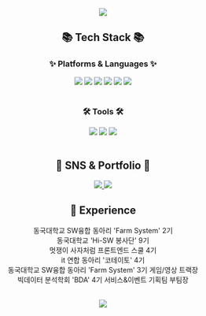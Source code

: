 <div align=center>
	<img src="https://capsule-render.vercel.app/api?type=waving&color=auto&height=200&section=header&text=Yujin%20Github!&fontSize=90" />	
</div>
<div align=center>
	<h2>📚 Tech Stack 📚</h2>
	<h3>✨ Platforms & Languages ✨</h3>
</div>
<div align="center">
	<img src="https://img.shields.io/badge/Java-007396?style=flat&logo=Conda-Forge&logoColor=white" />
	<img src="https://img.shields.io/badge/HTML5-E34F26?style=flat&logo=HTML5&logoColor=white" />
	<img src="https://img.shields.io/badge/CSS3-1572B6?style=flat&logo=CSS3&logoColor=white" />
	<img src="https://img.shields.io/badge/JavaScript-F7DF1E?style=flat&logo=JavaScript&logoColor=white" />
  <img src="https://img.shields.io/badge/React-61DAFB?style=flat&logo=React&logoColor=white" />
  <img src="https://img.shields.io/badge/Flutter-02569B?style=flat&logo=flutter&logoColor=white" />
</div>
<br>
<div align=center>
	<h3>🛠 Tools 🛠</h3>
</div>
<div align=center>
	<img src="https://img.shields.io/badge/Eclipse%20IDE-2C2255?style=flat&logo=EclipseIDE&logoColor=white" />
	<img src="https://img.shields.io/badge/Visual%20Studio%20Code-007ACC?style=flat&logo=VisualStudioCode&logoColor=white" />
	<img src="https://img.shields.io/badge/GitHub-181717?style=flat&logo=GitHub&logoColor=white" />
</div>
<br>
<div align=center>
	<h2>🎨 SNS & Portfolio 🎨</h2>
</div>
<div align=center>
	<a href="https://velog.io/@jenny7732">
		<img src="https://img.shields.io/badge/Blog-FF9800?style=flat&logo=Blogger&logoColor=white" />
	</a>
	<a href="mailto:jenny7732@naver.com">
		<img src="https://img.shields.io/badge/Mail-30B980?style=flat&logo=Gmail&logoColor=white" />
	</a>
	<br>
	
<div align=center>
	<h2>🌿 Experience</h2>
</div>
<div align=center>
	<div>동국대학교 SW융합 동아리 'Farm System' 2기</div>
 	<div>동국대학교 'Hi-SW 봉사단' 9기</div>
  	<div>멋쟁이 사자처럼 프론트엔드 스쿨 4기</div>
	<div>it 연합 동아리 '코테이토' 4기</div>
 	<div>동국대학교 SW융합 동아리 'Farm System' 3기 게임/영상 트랙장</div>
  	<div>빅데이터 분석학회 'BDA' 4기 서비스&이벤트 기획팀 부팀장</div>

</div>
<br>

![](./profile-3d-contrib/profile-season-animate.svg)
